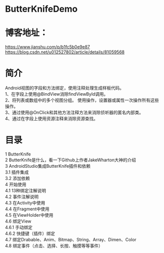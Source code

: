 # ButterKnifeDemo
# 博客地址：
https://www.jianshu.com/p/b1fc5b0e9e87 <br>
https://blog.csdn.net/u012527802/article/details/81059568

# 简介
Android视图的字段和方法绑定，使用注释处理生成样板代码。 <br>
1、在字段上使用@BindView消除findViewById调用。 <br>
2、将列表或数组中的多个视图分组。 使用操作，设置器或属性一次操作所有这些操作。 <br>
3、通过使用@OnClick和其他方法注释方法来消除侦听器的匿名内部类。 <br>
4、通过在字段上使用资源注释来消除资源查找。 <br>

# 目录
1 ButterKnife <br>
2 ButterKnife是什么，看一下Github上作者JakeWharton大神的介绍 <br>
3 AndroidStudio集成ButterKnife插件和依赖 <br>
3.1 插件集成 <br>
3.2 添加依赖 <br>
4 开始使用 <br>
4.1 13种绑定注解说明 <br>
4.2 事件注解说明 <br>
4.3 在Activity中使用 <br>
4.4 在Fragment中使用 <br>
4.5 在ViewHolder中使用 <br>
4.6 绑定View <br>
4.6.1 手动绑定 <br>
4.6.2 快捷键（插件）绑定 <br>
4.7 绑定Drabable、Anim、Bitmap、String、Array、Dimen、Color <br>
4.8 绑定事件（点击、选择、长按、触摸等等事件）

